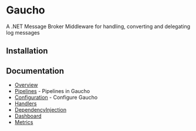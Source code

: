 Gaucho
===================

A .NET Message Broker Middleware for handling, converting and delegating log messages

Installation
---

Documentation
---
- [Overview](overview)
- [Pipelines](pipelines) - Pipelines in Gaucho
- [Configuration](configuration) - Configure Gaucho
- [Handlers](handlers)
- [DependencyInjection](dependencyinjection)
- [Dashboard](dashboard)
- [Metrics](metrics)
